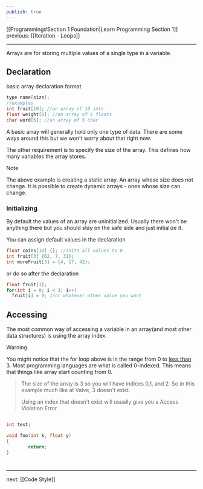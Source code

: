 ```yaml
---
publish: true
---
```

<div id='stars2'></div>
<div id='stars3'></div>
<div id='stars4'></div>
[[Programming#Section 1 Foundation|Learn Programming Section 1]]  previous: [[Iteration - Loops]]   

---
Arrays are for storing multiple values of a single type in a variable. 
## Declaration
basic array declaration format
```c++
type name[size];
//examples
int fruit[10]; //an array of 10 ints
float weight[6]; //an array of 6 floats
char word[5]; //an array of 5 char
```
 A basic array will generally hold only one type of data. There are some ways around this but we won't worry about that right now.

The other requirement is to specify the size of the array. This defines how many variables the array stores.

> [!note]
> The above example is creating a static array. An array whose size does not change. It is possible to create dynamic arrays - ones whose size can change.

### Initializing
By default the values of an array are uninitialized. 
Usually there won't be anything there but you should stay on the safe side and just initialize it.

You can assign default values in the declaration
```c++
float coins[10] {}; //inits all values to 0
int fruit[3] {62, 7, 31};
int moreFruit[3] = {4, 17, 42};
```
or do so after the declaration
```c++
float fruit[3];
for(int i = 0; i < 3; i++)
  fruit[i] = 0; //or whatever other value you want
```
## Accessing
The most common way of accessing a variable in an array(and most other data structures) is using the array index.

>[!warning]
You might notice that the for loop above is in the range from 0 to <u>less than</u> 3. Most programming languages are what is called 0-indexed. This means that things like array start counting from 0.
>
> The size of the array is 3 so you will have indices 0,1, and 2.  So in this example much like at Valve, 3 doesn't exist.
> 
> Using an index that doesn't exist will usually give you a Access Violation Error.
> 


```cpp

int test;

void foo(int k, float y)
{
		return;
}


```





# 
----
next: [[Code Style]] 